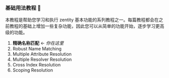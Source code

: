 ### 基础用法教程 📖
本教程是帮助您学习和执行 zentity 基本功能的系列教程之一。每篇教程都会在之前教程的基础上增加一些复杂功能，因此您可以从简单的功能开始，逐步学习更高级的功能。
1. **精确名称匹配** ← _你在这里_
2. Robust Name Matching
3. Multiple Attribute Resolution
4. Multiple Resolver Resolution
5. Cross Index Resolution
6. Scoping Resolution
